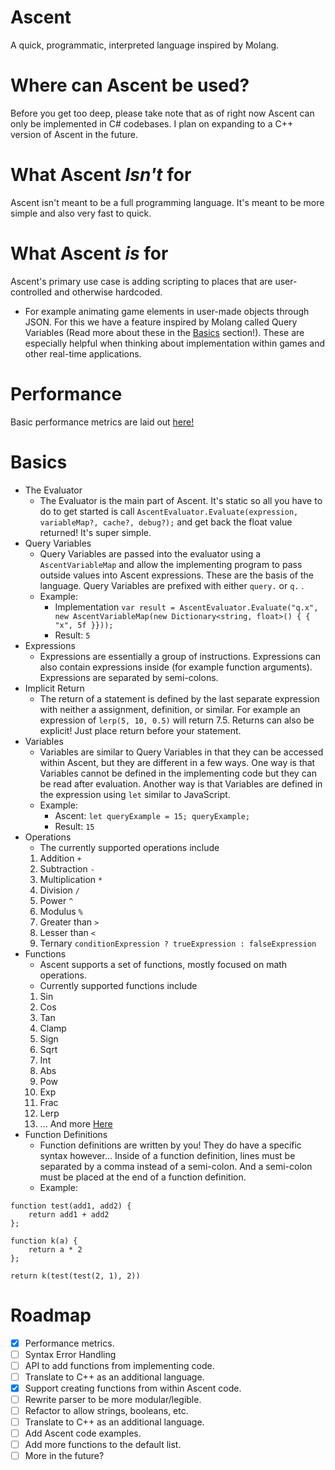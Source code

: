 # Ascent 
A quick, programmatic, interpreted language inspired by Molang.
# Where can Ascent be used?
Before you get too deep, please take note that as of right now Ascent can only be implemented in C# codebases. I plan on expanding to a C++ version of Ascent in the future.
# What Ascent *Isn't* for
Ascent isn't meant to be a full programming language. It's meant to be more simple and also very fast to quick.
# What Ascent *is* for
Ascent's primary use case is adding scripting to places that are user-controlled and otherwise hardcoded. 
- For example animating game elements in user-made objects through JSON. For this we have a feature inspired by Molang called Query Variables (Read more about these in the [Basics](#Basics) section!). These are especially helpful when thinking about implementation within games and other real-time applications.
# Performance
Basic performance metrics are laid out [here!](./PERFORMANCE.md)
# Basics
- The Evaluator
	- The Evaluator is the main part of Ascent. It's static so all you have to do to get started is call `AscentEvaluator.Evaluate(expression, variableMap?, cache?, debug?);` and get back the float value returned! It's super simple.
- Query Variables
	- Query Variables are passed into the evaluator using a `AscentVariableMap` and allow the implementing program to pass outside values into Ascent expressions. These are the basis of the language. Query Variables are prefixed with either `query.` or `q.` .
	- Example:
		- Implementation `var result = AscentEvaluator.Evaluate("q.x", new AscentVariableMap(new Dictionary<string, float>() { { "x", 5f }}));`
		- Result: `5`
- Expressions
	- Expressions are essentially a group of instructions. Expressions can also contain expressions inside (for example function arguments). Expressions are separated by semi-colons.
- Implicit Return
	- The return of a statement is defined by the last separate expression with neither a assignment, definition, or similar. For example an expression of `lerp(5, 10, 0.5)` will return 7.5. Returns can also be explicit! Just place return before your statement.
- Variables
	- Variables are similar to Query Variables in that they can be accessed within Ascent, but they are different in a few ways. One way is that Variables cannot be defined in the implementing code but they can be read after evaluation. Another way is that Variables are defined in the expression using `let` similar to JavaScript.
	- Example:
		- Ascent: `let queryExample = 15; queryExample;`
		- Result: `15`
- Operations
	- The currently supported operations include
	1.  Addition `+`
	2. Subtraction `-`
	3. Multiplication `*`
	4. Division `/`
	5. Power `^`
	6. Modulus `%`
	7. Greater than `>`
	8. Lesser than `<`
	9. Ternary `conditionExpression ? trueExpression : falseExpression`
- Functions
	- Ascent supports a set of functions, mostly focused on math operations.
	- Currently supported functions include
	1. Sin
	2. Cos
	3. Tan
	4. Clamp
	5. Sign
	6. Sqrt
	7. Int
	8. Abs
	9. Pow
	10. Exp
	11. Frac
	12. Lerp
	15. ... And more [Here](https://github.com/Futuremappermydud/AscentLanguage/blob/main/AscentLanguage/Lang/Functions/AscentFunctions.cs#L12)
- Function Definitions
	- Function definitions are written by you! They do have a specific syntax however... Inside of a function definition, lines must be separated by a comma instead of a semi-colon. And a semi-colon must be placed at the end of a function definition.
	- Example:
```
function test(add1, add2) {
    return add1 + add2
};

function k(a) {
    return a * 2
};

return k(test(test(2, 1), 2))
```
# Roadmap
- [x] Performance metrics.
- [ ] Syntax Error Handling
- [ ] API to add functions from implementing code.
- [ ] Translate to C++ as an additional language.
- [x] Support creating functions from within Ascent code.
- [ ] Rewrite parser to be more modular/legible.
- [ ] Refactor to allow strings, booleans, etc.
- [ ] Translate to C++ as an additional language.
- [ ] Add Ascent code examples.
- [ ] Add more functions to the default list.
- [ ] More in the future?
